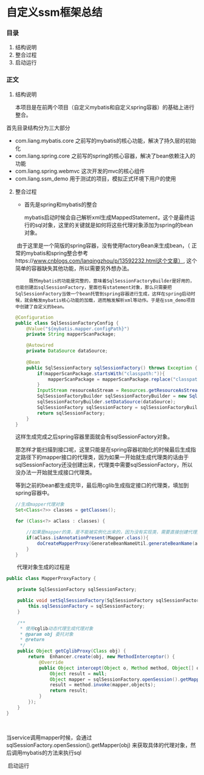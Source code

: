 # 自定义ssm框架总结

### 目录

1. 结构说明
2. 整合过程
3. 启动运行



### 正文

1. 结构说明

   本项目是在前两个项目（自定义mybatis和自定义spring容器）的基础上进行整合。

首先目录结构分为三大部分

- com.liang.mybatis.core		之前写的mybatis的核心功能，解决了持久层的初始化
- com.liang.spring.core           之前写的spring的核心容器，解决了bean依赖注入的功能
- com.liang.spring.webmvc    这次开发的mvc的核心组件
- com.liang.ssm_demo            用于测试的项目，模拟正式环境下用户的使用



2. 整合过程

   - 首先是spring和mybatis的整合

     mybatis启动时候会自己解析xml生成MappedStatement，这个是最终运行的sql对象，这里的关键就是如何将这些代理对象添加为spring的bean对象。

   

   ​		由于这里是一个简版的spring容器，没有使用factoryBean来生成bean，（ 正常的mybatis和spring整合参考https://www.cnblogs.com/lanqingzhou/p/13592232.html这个文章）,  这个简单的容器缺失其他功能，所以需要另外想办法。

   

    		既然mybatis的功能是完整的，意味着SqlSessionFactoryBuilder是好用的，也能创建出sqlSessionFactory，里面也有statement对象，那么只需要把SqlSessionFactory当做一个bean托管到spring容器进行生成，这样在spring启动时候，就会触发mybatis核心功能的加载，进而触发解析xml等动作。于是在ssm_demo项目中创建了自定义的bean。

   

   ```java
   @Configuration
   public class SqlSessionFactoryConfig {
       @Value("${mybatis.mapper.configPath}")
       private String mapperScanPackage;
   
       @Autowired
       private DataSource dataSource;
       
       @Bean
       public SqlSessionFactory sqlSessionFactory() throws Exception {
           if(mapperScanPackage.startsWith("classpath:")){
               mapperScanPackage = mapperScanPackage.replace("classpath:","");
           }
           InputStream resourceAsStream = Resources.getResourceAsStream(mapperScanPackage);
           SqlSessionFactoryBuilder sqlSessionFactoryBuilder = new SqlSessionFactoryBuilder();
           sqlSessionFactoryBuilder.setDataSource(dataSource);
           SqlSessionFactory sqlSessionFactory = sqlSessionFactoryBuilder.build(resourceAsStream);
           return sqlSessionFactory;
       }
   }
   ```

   这样生成完成之后spring容器里面就会有sqlSessionFactory对象。

   

   ​		那怎样才能扫描到接口呢，这里只能是在spring容器初始化的时候最后生成指定路径下的mapper接口的代理类，因为如果一开始就生成代理类的话由于sqlSessionFactory还没创建出来，代理类中需要sqlSessionFactory，所以没办法一开始就生成接口代理类。

   ​		等到之前的bean都生成完毕，最后用cglib生成指定接口的代理类，填加到spring容器中。

   ```java
   //生成mapper代理对象
   Set<Class<?>> classes = getClasses();
   
   for (Class<?> aClass : classes) {
   
       //如果是mapper的类，是不能被实例化出来的，因为没有实现类，需要直接创建代理类
       if(aClass.isAnnotationPresent(Mapper.class)){
           doCreateMapperProxy(GenerateBeanNameUtil.generateBeanName(aClass),aClass);
       }
   }
   ```

   ​		代理对象生成的过程是

```java
public class MapperProxyFactory {

    private SqlSessionFactory sqlSessionFactory;

    public void setSqlSessionFactory(SqlSessionFactory sqlSessionFactory) {
        this.sqlSessionFactory = sqlSessionFactory;
    }

    /**
     * 使用cglib动态代理生成代理对象
     * @param obj 委托对象
     * @return
     */
    public Object getCglibProxy(Class obj) {
        return  Enhancer.create(obj, new MethodInterceptor() {
            @Override
            public Object intercept(Object o, Method method, Object[] objects, MethodProxy methodProxy) throws Throwable {
                Object result = null;
                Object mapper = sqlSessionFactory.openSession().getMapper(obj);
                result = method.invoke(mapper,objects);
                return result;
            }
        });
    }
}
```

​	

​		当service调用mapper时候，会通过sqlSessionFactory.openSession().getMapper(obj) 来获取具体的代理对象，然后调用mybatis的方法来执行sql



​	启动运行

